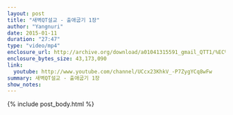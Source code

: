 ```yaml
---
layout: post
title: "새벽QT설교 - 출애굽기 1장"
author: "Yangnuri"
date: 2015-01-11
duration: "27:47"
type: "video/mp4"
enclosure_url: http://archive.org/download/a01041315591_gmail_QTT1/%EC%83%88%EB%B2%BDQT%EC%84%A4%EA%B5%90%20-%20%EC%B6%9C%EC%95%A0%EA%B5%BD%EA%B8%B0%201%EC%9E%A5.mp4
enclosure_bytes_size: 43,173,090  
link:
  youtube: http://www.youtube.com/channel/UCcx23KhkV_-P7ZygYCq8wFw
summary: 새벽QT설교 - 출애굽기 1장
show_notes:
---
```


{% include post_body.html %}
